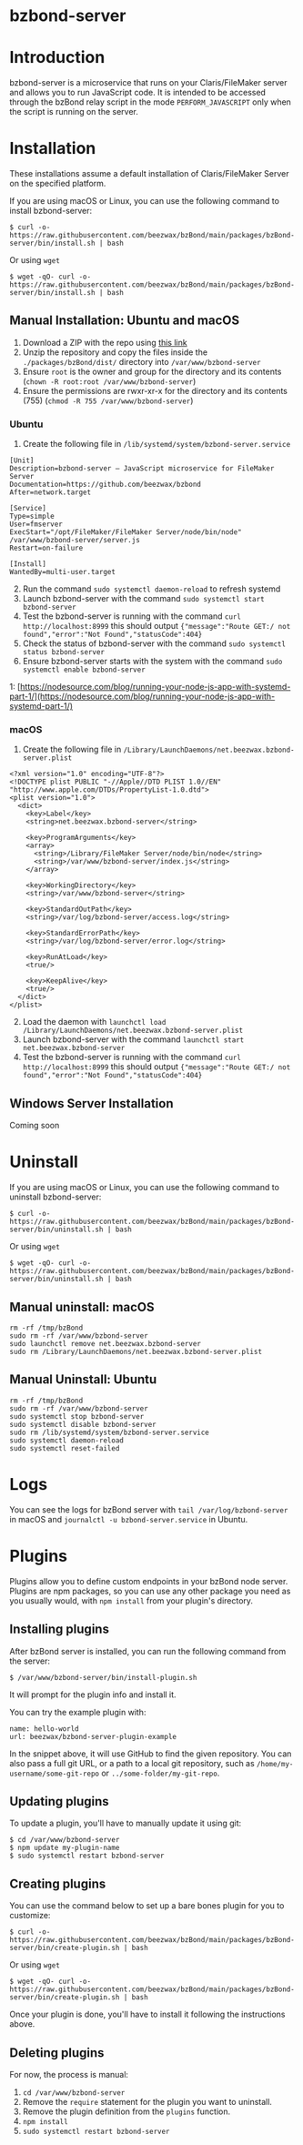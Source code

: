 # bzbond-server

# Introduction

bzbond-server is a microservice that runs on your Claris/FileMaker server and
allows you to run JavaScript code. It is intended to be accessed through the
bzBond relay script in the mode `PERFORM_JAVASCRIPT` only when the script is
running on the server.

# Installation

These installations assume a default installation of Claris/FileMaker Server
on the specified platform.

If you are using macOS or Linux, you can use the following command to install
bzbond-server:

    $ curl -o- https://raw.githubusercontent.com/beezwax/bzBond/main/packages/bzBond-server/bin/install.sh | bash

Or using `wget`

    $ wget -qO- curl -o- https://raw.githubusercontent.com/beezwax/bzBond/main/packages/bzBond-server/bin/install.sh | bash

## Manual Installation: Ubuntu and macOS

1. Download a ZIP with the repo using [this
   link](https://github.com/beezwax/bzBond/archive/refs/heads/main.zip)
1. Unzip the repository and copy the files inside the `./packages/bzBond/dist/` directory into `/var/www/bzbond-server`
1. Ensure `root` is the owner and group for the directory and its contents
   (`chown -R root:root /var/www/bzbond-server`)
1. Ensure the permissions are rwxr-xr-x for the directory and its contents (755) (`chmod -R 755 /var/www/bzbond-server`)

### Ubuntu

1. Create the following file in `/lib/systemd/system/bzbond-server.service`

```
[Unit]
Description=bzbond-server – JavaScript microservice for FileMaker Server
Documentation=https://github.com/beezwax/bzbond
After=network.target

[Service]
Type=simple
User=fmserver
ExecStart="/opt/FileMaker/FileMaker Server/node/bin/node" /var/www/bzbond-server/server.js
Restart=on-failure

[Install]
WantedBy=multi-user.target
```

2. Run the command `sudo systemctl daemon-reload` to refresh systemd
3. Launch bzbond-server with the command `sudo systemctl start bzbond-server`
4. Test the bzbond-server is running with the command `curl http://localhost:8999` this should output `{"message":"Route GET:/ not found","error":"Not Found","statusCode":404}`
5. Check the status of bzbond-server with the command `sudo systemctl status bzbond-server`
6. Ensure bzbond-server starts with the system with the command `sudo systemctl enable bzbond-server`

1: [https://nodesource.com/blog/running-your-node-js-app-with-systemd-part-1/](https://nodesource.com/blog/running-your-node-js-app-with-systemd-part-1/)

### macOS

1. Create the following file in `/Library/LaunchDaemons/net.beezwax.bzbond-server.plist`

```
<?xml version="1.0" encoding="UTF-8"?>
<!DOCTYPE plist PUBLIC "-//Apple//DTD PLIST 1.0//EN" "http://www.apple.com/DTDs/PropertyList-1.0.dtd">
<plist version="1.0">
  <dict>
    <key>Label</key>
    <string>net.beezwax.bzbond-server</string>

    <key>ProgramArguments</key>
    <array>
      <string>/Library/FileMaker Server/node/bin/node</string>
      <string>/var/www/bzbond-server/index.js</string>
    </array>

    <key>WorkingDirectory</key>
    <string>/var/www/bzbond-server</string>

    <key>StandardOutPath</key>
    <string>/var/log/bzbond-server/access.log</string>

    <key>StandardErrorPath</key>
    <string>/var/log/bzbond-server/error.log</string>

    <key>RunAtLoad</key>
    <true/>

    <key>KeepAlive</key>
    <true/>
  </dict>
</plist>
```

2. Load the daemon with `launchctl load /Library/LaunchDaemons/net.beezwax.bzbond-server.plist`
3. Launch bzbond-server with the command `launchctl start net.beezwax.bzbond-server`
4. Test the bzbond-server is running with the command `curl http://localhost:8999` this should output `{"message":"Route GET:/ not found","error":"Not Found","statusCode":404}`

## Windows Server Installation

Coming soon

# Uninstall

If you are using macOS or Linux, you can use the following command to uninstall
bzbond-server:

    $ curl -o- https://raw.githubusercontent.com/beezwax/bzBond/main/packages/bzBond-server/bin/uninstall.sh | bash

Or using `wget`

    $ wget -qO- curl -o- https://raw.githubusercontent.com/beezwax/bzBond/main/packages/bzBond-server/bin/uninstall.sh | bash

## Manual uninstall: macOS

```
rm -rf /tmp/bzBond
sudo rm -rf /var/www/bzbond-server
sudo launchctl remove net.beezwax.bzbond-server
sudo rm /Library/LaunchDaemons/net.beezwax.bzbond-server.plist
```

## Manual Uninstall: Ubuntu

```
rm -rf /tmp/bzBond
sudo rm -rf /var/www/bzbond-server
sudo systemctl stop bzbond-server
sudo systemctl disable bzbond-server
sudo rm /lib/systemd/system/bzbond-server.service
sudo systemctl daemon-reload
sudo systemctl reset-failed
```

# Logs

You can see the logs for bzBond server with `tail /var/log/bzbond-server` in
macOS and `journalctl -u bzbond-server.service` in Ubuntu.

# Plugins

Plugins allow you to define custom endpoints in your bzBond node server.
Plugins are npm packages, so you can use any other package you need as you
usually would, with `npm install` from your plugin's directory.

## Installing plugins

After bzBond server is installed, you can run the following command from the
server:

    $ /var/www/bzbond-server/bin/install-plugin.sh

It will prompt for the plugin info and install it.

You can try the example plugin with:

    name: hello-world
    url: beezwax/bzbond-server-plugin-example

In the snippet above, it will use GitHub to find the given repository. You can
also pass a full git URL, or a path to a local git repository, such as
`/home/my-username/some-git-repo` or `../some-folder/my-git-repo`.

## Updating plugins

To update a plugin, you'll have to manually update it using git:

    $ cd /var/www/bzbond-server
    $ npm update my-plugin-name
    $ sudo systemctl restart bzbond-server

## Creating plugins

You can use the command below to set up a bare bones plugin for you to
customize:

    $ curl -o- https://raw.githubusercontent.com/beezwax/bzBond/main/packages/bzBond-server/bin/create-plugin.sh | bash

Or using `wget`

    $ wget -qO- curl -o- https://raw.githubusercontent.com/beezwax/bzBond/main/packages/bzBond-server/bin/create-plugin.sh | bash

Once your plugin is done, you'll have to install it following the instructions
above.

## Deleting plugins

For now, the process is manual:

1. `cd /var/www/bzbond-server`
1. Remove the `require` statement for the plugin you want to uninstall.
1. Remove the plugin definition from the `plugins` function.
1. `npm install`
1. `sudo systemctl restart bzbond-server`
